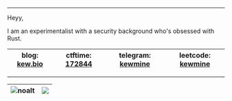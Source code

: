 _____________________________________________________________________________________________________________________________________________
Heyy,


I am an experimentalist with a security background who's obsessed with Rust. 

| blog: [kew.bio](https://kew.bio)    |  ctftime: [172844](https://ctftime.org/user/172844 )    |  telegram: [kewmine](https://t.me/kewmine)    |  leetcode: [kewmine](https://leetcode.com/kewmine/)  |
|-------------------------------------|---------------------------------------------------------|-----------------------------------------------|------------------------------------------------------|

_____________________________________________________________________________________________________________________________________________

| <img align="center" src="https://github-readme-stats.vercel.app/api?username=kewmine&show_icons=true&include_all_commits=true&theme=buefy&hide_border=true/" alt="noalt" />| <img align="center" src="https://github-readme-stats.vercel.app/api/top-langs/?username=kewmine&layout=compact&theme=buefy&hide_border=true" /> |
|-|-|
